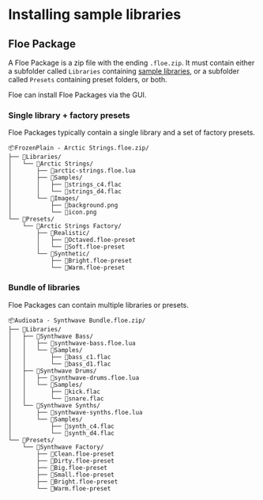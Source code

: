 <!--
SPDX-FileCopyrightText: 2024 Sam Windell
SPDX-License-Identifier: GPL-3.0-or-later
-->

# Installing sample libraries

## Floe Package
A Floe Package is a zip file with the ending `.floe.zip`. It must contain either a subfolder called `Libraries` containing [sample libraries](../sample-library-format.md), or a subfolder called `Presets` containing preset folders, or both. 

Floe can install Floe Packages via the GUI.

### Single library + factory presets
Floe Packages typically contain a single library and a set of factory presets.
```
📦FrozenPlain - Arctic Strings.floe.zip/
├── 📁Libraries/
│   └── 📁Arctic Strings/
│       ├── 📄arctic-strings.floe.lua
│       ├── 📁Samples/
│       │   ├── 📄strings_c4.flac
│       │   └── 📄strings_d4.flac
│       └── 📁Images/
│           ├── 📄background.png
│           └── 📄icon.png
└── 📁Presets/
    └── 📁Arctic Strings Factory/
        ├── 📁Realistic/
        │   ├── 📄Octaved.floe-preset
        │   └── 📄Soft.floe-preset
        └── 📁Synthetic/
            ├── 📄Bright.floe-preset
            └── 📄Warm.floe-preset
```

### Bundle of libraries
Floe Packages can contain multiple libraries or presets.
```
📦Audioata - Synthwave Bundle.floe.zip/
├── 📁Libraries/
│   ├── 📁Synthwave Bass/
│   │   ├── 📄synthwave-bass.floe.lua
│   │   └── 📁Samples/
│   │       ├── 📄bass_c1.flac
│   │       └── 📄bass_d1.flac
│   ├── 📁Synthwave Drums/
│   │   ├── 📄synthwave-drums.floe.lua
│   │   └── 📁Samples/
│   │       ├── 📄kick.flac
│   │       └── 📄snare.flac
│   └── 📁Synthwave Synths/
│       ├── 📄synthwave-synths.floe.lua
│       └── 📁Samples/
│           ├── 📄synth_c4.flac
│           └── 📄synth_d4.flac
└── 📁Presets/
    └── 📁Synthwave Factory/
        ├── 📄Clean.floe-preset
        ├── 📄Dirty.floe-preset
        ├── 📄Big.floe-preset
        ├── 📄Small.floe-preset
        ├── 📄Bright.floe-preset
        └── 📄Warm.floe-preset
```
